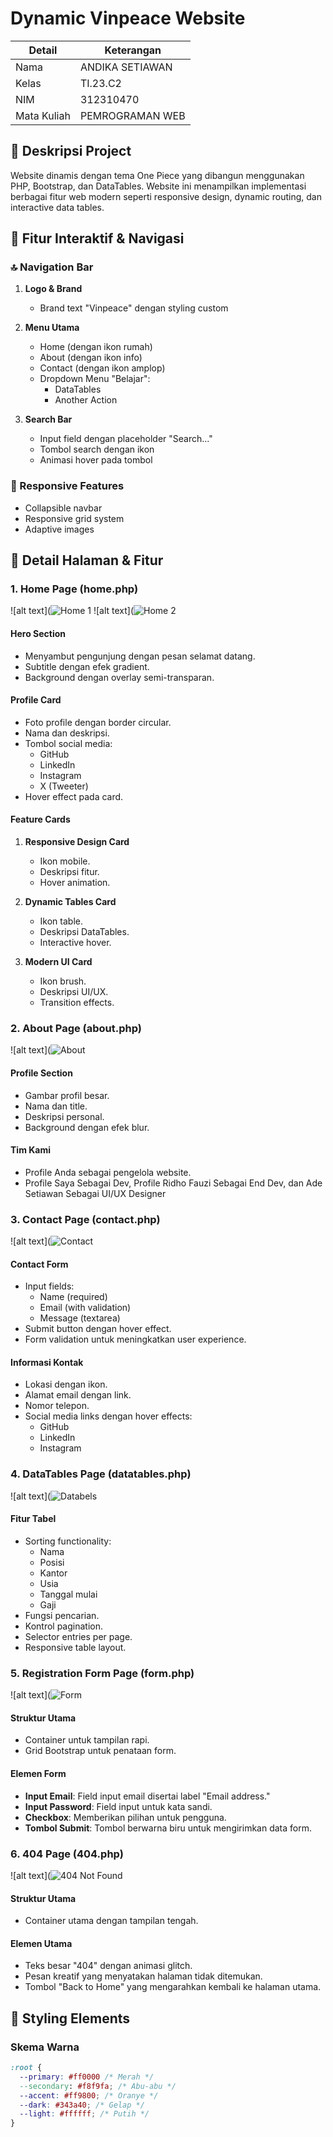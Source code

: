 # Dynamic Vinpeace Website

| Detail      | Keterangan      |
| ----------- | --------------- |
| Nama        | ANDIKA SETIAWAN   |
| Kelas       | TI.23.C2        |
| NIM         | 312310470       |
| Mata Kuliah | PEMROGRAMAN WEB |

## 📑 Deskripsi Project

Website dinamis dengan tema One Piece yang dibangun menggunakan PHP, Bootstrap, dan DataTables. Website ini menampilkan implementasi berbagai fitur web modern seperti responsive design, dynamic routing, dan interactive data tables.

## 🎯 Fitur Interaktif & Navigasi

### 🔝 Navigation Bar

1. **Logo & Brand**

   - Brand text "Vinpeace" dengan styling custom

2. **Menu Utama**

   - Home (dengan ikon rumah)
   - About (dengan ikon info)
   - Contact (dengan ikon amplop)
   - Dropdown Menu "Belajar":
     - DataTables
     - Another Action

3. **Search Bar**
   - Input field dengan placeholder "Search..."
   - Tombol search dengan ikon
   - Animasi hover pada tombol

### 📱 Responsive Features

- Collapsible navbar
- Responsive grid system
- Adaptive images

## 📄 Detail Halaman & Fitur

### 1. Home Page (home.php)

![alt text](![Home 1](https://github.com/user-attachments/assets/9cfe67bb-7f7a-45a7-9763-617869b456dd)
![alt text](![Home 2](https://github.com/user-attachments/assets/aed1600e-49b3-4a7f-95eb-0de5976a0e31)


#### Hero Section

- Menyambut pengunjung dengan pesan selamat datang.
- Subtitle dengan efek gradient.
- Background dengan overlay semi-transparan.

#### Profile Card

- Foto profile dengan border circular.
- Nama dan deskripsi.
- Tombol social media:
  - GitHub
  - LinkedIn
  - Instagram
  - X (Tweeter)
- Hover effect pada card.

#### Feature Cards

1. **Responsive Design Card**

   - Ikon mobile.
   - Deskripsi fitur.
   - Hover animation.

2. **Dynamic Tables Card**

   - Ikon table.
   - Deskripsi DataTables.
   - Interactive hover.

3. **Modern UI Card**
   - Ikon brush.
   - Deskripsi UI/UX.
   - Transition effects.

### 2. About Page (about.php)

![alt text](![About](https://github.com/user-attachments/assets/f8fc489c-3bcb-4d96-b435-f6d24272e5bb)

#### Profile Section

- Gambar profil besar.
- Nama dan title.
- Deskripsi personal.
- Background dengan efek blur.

#### Tim Kami

- Profile Anda sebagai pengelola website.
- Profile Saya Sebagai Dev, Profile Ridho Fauzi Sebagai End Dev, dan Ade Setiawan Sebagai UI/UX Designer

### 3. Contact Page (contact.php)

![alt text](![Contact](https://github.com/user-attachments/assets/5dd41288-d9b8-48d9-be9d-2678c2f2aa73)

#### Contact Form

- Input fields:
  - Name (required)
  - Email (with validation)
  - Message (textarea)
- Submit button dengan hover effect.
- Form validation untuk meningkatkan user experience.

#### Informasi Kontak

- Lokasi dengan ikon.
- Alamat email dengan link.
- Nomor telepon.
- Social media links dengan hover effects:
  - GitHub
  - LinkedIn
  - Instagram

### 4. DataTables Page (datatables.php)

![alt text](![Databels](https://github.com/user-attachments/assets/e836458f-a2b0-40ef-8238-d89502795bed)

#### Fitur Tabel

- Sorting functionality:
  - Nama
  - Posisi
  - Kantor
  - Usia
  - Tanggal mulai
  - Gaji
- Fungsi pencarian.
- Kontrol pagination.
- Selector entries per page.
- Responsive table layout.

### 5. Registration Form Page (form.php)

![alt text](![Form](https://github.com/user-attachments/assets/99407a85-eedb-4c1e-89d3-82adf8f230b1)

#### Struktur Utama

- Container untuk tampilan rapi.
- Grid Bootstrap untuk penataan form.

#### Elemen Form

- **Input Email**: Field input email disertai label "Email address."
- **Input Password**: Field input untuk kata sandi.
- **Checkbox**: Memberikan pilihan untuk pengguna.
- **Tombol Submit**: Tombol berwarna biru untuk mengirimkan data form.

### 6. 404 Page (404.php)

![alt text](![404 Not Found](https://github.com/user-attachments/assets/8f4f698a-08e3-444f-a8f5-d42f0fe4b548)

#### Struktur Utama

- Container utama dengan tampilan tengah.

#### Elemen Utama

- Teks besar "404" dengan animasi glitch.
- Pesan kreatif yang menyatakan halaman tidak ditemukan.
- Tombol "Back to Home" yang mengarahkan kembali ke halaman utama.

## 🎨 Styling Elements

### Skema Warna

```css
:root {
  --primary: #ff0000 /* Merah */
  --secondary: #f8f9fa; /* Abu-abu */
  --accent: #ff9800; /* Oranye */
  --dark: #343a40; /* Gelap */
  --light: #ffffff; /* Putih */
}
```
